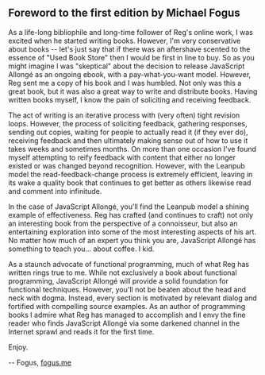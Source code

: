 ## Foreword to the first edition by Michael Fogus

As a life-long bibliophile and long-time follower of Reg's online work, I was excited when he started writing books. However, I'm very conservative about books -- let's just say that if there was an aftershave scented to the essence of "Used Book Store" then I would be first in line to buy. So as you might imagine I was "skeptical" about the decision to release JavaScript Allongé as an ongoing ebook, with a pay-what-you-want model. However, Reg sent me a copy of his book and I was humbled. Not only was this a great book, but it was also a great way to write and distribute books. Having written books myself, I know the pain of soliciting and receiving feedback.

The act of writing is an iterative process with (very often) tight revision loops. However, the process of soliciting feedback, gathering responses, sending out copies, waiting for people to actually read it (if they ever do), receiving feedback and then ultimately making sense out of how to use it takes weeks and sometimes months. On more than one occasion I've found myself attempting to reify feedback with content that either no longer existed or was changed beyond recognition. However, with the Leanpub model the read-feedback-change process is extremely efficient, leaving in its wake a quality book that continues to get better as others likewise read and comment into infinitude.

In the case of JavaScript Allongé, you'll find the Leanpub model a shining example of effectiveness. Reg has crafted (and continues to craft) not only an interesting book from the perspective of a connoisseur, but also an entertaining exploration into some of the most interesting aspects of his art. No matter how much of an expert you think you are, JavaScript Allongé has something to teach you... about coffee. I kid.

As a staunch advocate of functional programming, much of what Reg has written rings true to me. While not exclusively a book about functional programming, JavaScript Allongé will provide a solid foundation for functional techniques. However, you'll not be beaten about the head and neck with dogma. Instead, every section is motivated by relevant dialog and fortified with compelling source examples. As an author of programming books I admire what Reg has managed to accomplish and I envy the fine reader who finds JavaScript Allongé via some darkened channel in the Internet sprawl and reads it for the first time.

Enjoy.

-- Fogus, [fogus.me](http://www.fogus.me)